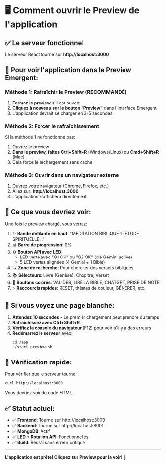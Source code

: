 # 🖥️ Comment ouvrir le Preview de l'application

## ✅ Le serveur fonctionne!

Le serveur React tourne sur **http://localhost:3000**

## 📱 Pour voir l'application dans le Preview Emergent:

### Méthode 1: Rafraîchir le Preview (RECOMMANDÉ)

1. **Fermez le preview** s'il est ouvert
2. **Cliquez à nouveau sur le bouton "Preview"** dans l'interface Emergent
3. L'application devrait se charger en 3-5 secondes

### Méthode 2: Forcer le rafraîchissement

Si la méthode 1 ne fonctionne pas:

1. Ouvrez le preview
2. **Dans le preview, faites Ctrl+Shift+R** (Windows/Linux) ou **Cmd+Shift+R** (Mac)
3. Cela force le rechargement sans cache

### Méthode 3: Ouvrir dans un navigateur externe

1. Ouvrez votre navigateur (Chrome, Firefox, etc.)
2. Allez sur: **http://localhost:3000**
3. L'application s'affichera directement

## 🎯 Ce que vous devriez voir:

Une fois le preview chargé, vous verrez:

1. ✨ **Bande défilante en haut**: "MÉDITATION BIBLIQUE ✨ ÉTUDE SPIRITUELLE..."
2. 📊 **Barre de progression**: 0%
3. ⚙️ **Bouton API avec LED**:
   - LED verte avec "G1 OK" ou "G2 OK" (clé Gemini active)
   - 5 LED vertes alignées (4 Gemini + 1 Bible)
4. 🔍 **Zone de recherche**: Pour chercher des versets bibliques
5. 📚 **Sélecteurs**: Livre (Genèse), Chapitre, Verset
6. 🎨 **Boutons colorés**: VALIDER, LIRE LA BIBLE, CHATGPT, PRISE DE NOTE
7. ⚡ **Raccourcis rapides**: RESET, thèmes de couleur, GÉNÉRER, etc.

## 🐛 Si vous voyez une page blanche:

1. **Attendez 10 secondes** - Le premier chargement peut prendre du temps
2. **Rafraîchissez avec Ctrl+Shift+R**
3. **Vérifiez la console du navigateur** (F12) pour voir s'il y a des erreurs
4. **Redémarrez le serveur** avec:
   ```bash
   cd /app
   ./start_preview.sh
   ```

## 📝 Vérification rapide:

Pour vérifier que le serveur tourne:

```bash
curl http://localhost:3000
```

Vous devriez voir du code HTML.

## ✅ Statut actuel:

- ✅ **Frontend**: Tourne sur http://localhost:3000
- ✅ **Backend**: Tourne sur http://localhost:8001
- ✅ **MongoDB**: Actif
- ✅ **LED + Rotation API**: Fonctionnelles
- ✅ **Build**: Réussi sans erreur critique

---

**L'application est prête! Cliquez sur Preview pour la voir! 🚀**
